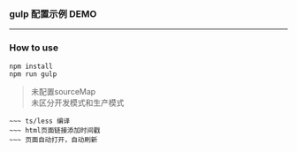 ### gulp 配置示例 DEMO
***
### How to use
`npm install`  
`npm run gulp`

>未配置sourceMap  
>未区分开发模式和生产模式

~~~ js/css/image 等文件压缩 
~~~ ts/less 编译
~~~ html页面链接添加时间戳
~~~ 页面自动打开，自动刷新
